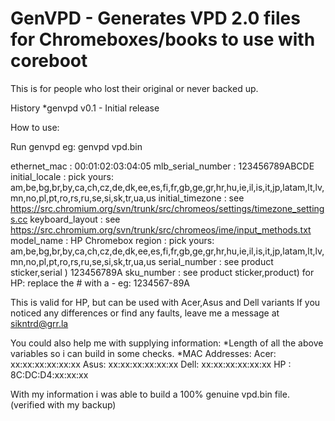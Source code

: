 GenVPD - Generates VPD 2.0 files for Chromeboxes/books to use with coreboot
===========================================================================
This is for people who lost their original or never backed up.


History
*genvpd v0.1 - Initial release

How to use:

Run genvpd <outputfile>
eg: genvpd vpd.bin

ethernet_mac      : 00:01:02:03:04:05
mlb_serial_number : 123456789ABCDE
initial_locale    : pick yours: am,be,bg,br,by,ca,ch,cz,de,dk,ee,es,fi,fr,gb,ge,gr,hr,hu,ie,il,is,it,jp,latam,lt,lv,mn,no,pl,pt,ro,rs,ru,se,si,sk,tr,ua,us
initial_timezone  : see https://src.chromium.org/svn/trunk/src/chromeos/settings/timezone_settings.cc
keyboard_layout   : see https://src.chromium.org/svn/trunk/src/chromeos/ime/input_methods.txt
model_name        : HP Chromebox
region            : pick yours: am,be,bg,br,by,ca,ch,cz,de,dk,ee,es,fi,fr,gb,ge,gr,hr,hu,ie,il,is,it,jp,latam,lt,lv,mn,no,pl,pt,ro,rs,ru,se,si,sk,tr,ua,us
serial_number     : see product sticker,serial ) 123456789A
sku_number        : see product sticker,product) 
                    for HP: replace the # with a - eg: 1234567-89A

This is valid for HP, but can be used with Acer,Asus and Dell variants
If you noticed any differences or find any faults, leave me a message at sikntrd@grr.la

You could also help me with supplying information:
*Length of all the above variables so i can build in some checks.
*MAC Addresses:
Acer: xx:xx:xx:xx:xx:xx
Asus: xx:xx:xx:xx:xx:xx
Dell: xx:xx:xx:xx:xx:xx
HP  : 8C:DC:D4:xx:xx:xx

With my information i was able to build a 100% genuine vpd.bin file. (verified with my backup)

